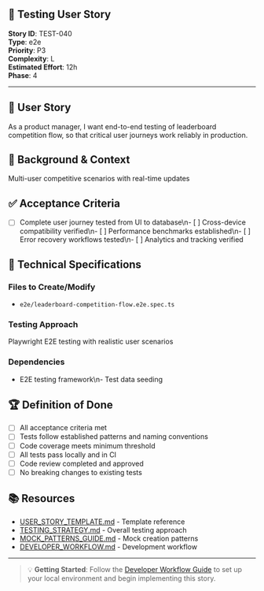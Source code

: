 ## 🧪 Testing User Story

**Story ID**: TEST-040  
**Type**: e2e  
**Priority**: P3  
**Complexity**: L  
**Estimated Effort**: 12h  
**Phase**: 4

---

## 🎯 User Story

As a product manager, I want end-to-end testing of leaderboard competition flow, so that critical user journeys work reliably in production.

## 📖 Background & Context

Multi-user competitive scenarios with real-time updates

## ✅ Acceptance Criteria

- [ ] Complete user journey tested from UI to database\n- [ ] Cross-device compatibility verified\n- [ ] Performance benchmarks established\n- [ ] Error recovery workflows tested\n- [ ] Analytics and tracking verified

## 🔧 Technical Specifications

### Files to Create/Modify
- `e2e/leaderboard-competition-flow.e2e.spec.ts`


### Testing Approach
Playwright E2E testing with realistic user scenarios

### Dependencies
- E2E testing framework\n- Test data seeding

## 🏆 Definition of Done

- [ ] All acceptance criteria met
- [ ] Tests follow established patterns and naming conventions
- [ ] Code coverage meets minimum threshold
- [ ] All tests pass locally and in CI
- [ ] Code review completed and approved
- [ ] No breaking changes to existing tests

## 📚 Resources

- [USER_STORY_TEMPLATE.md](./USER_STORY_TEMPLATE.md) - Template reference
- [TESTING_STRATEGY.md](./TESTING_STRATEGY.md) - Overall testing approach  
- [MOCK_PATTERNS_GUIDE.md](./MOCK_PATTERNS_GUIDE.md) - Mock creation patterns
- [DEVELOPER_WORKFLOW.md](./DEVELOPER_WORKFLOW.md) - Development workflow

---

> 💡 **Getting Started**: Follow the [Developer Workflow Guide](./DEVELOPER_WORKFLOW.md) to set up your local environment and begin implementing this story.